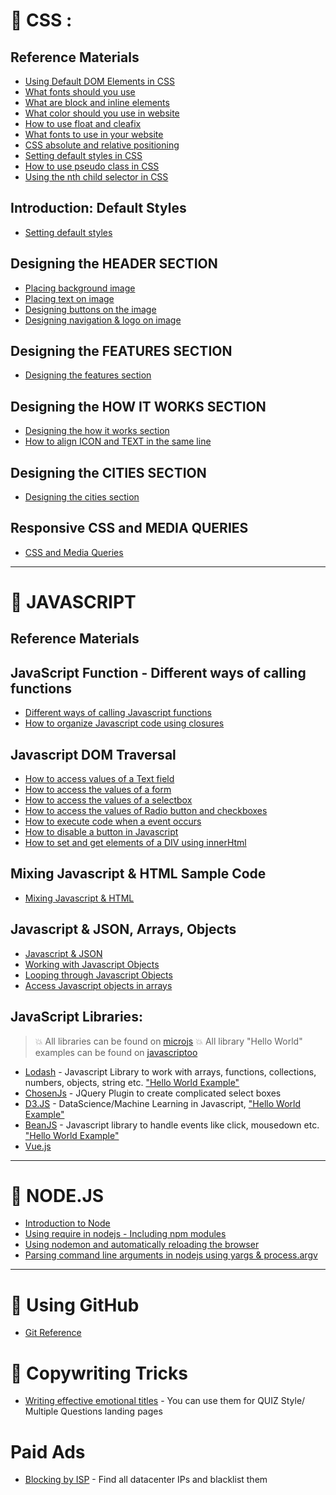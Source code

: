 # &#x1F4D7; CSS :

## Reference Materials
* [Using Default DOM Elements in CSS](https://github.com/jeriljose/Reference/blob/gh-pages/CSS-Default-elements.md)
* [What fonts should you use](https://github.com/jeriljose/Reference/blob/gh-pages/CSS-Typography-%26-line-spacing.md)
* [What are block and inline elements](https://github.com/jeriljose/Reference/blob/gh-pages/CSS-Typography-%26-line-spacing.md)
* [What color should you use in website](https://github.com/jeriljose/Reference/blob/gh-pages/CSS-color-combination.md)
* [How to use float and cleafix](https://github.com/jeriljose/Reference/blob/gh-pages/CSS-float-%26-clearfix.md)
* [What fonts to use in your website](https://github.com/jeriljose/Reference/blob/gh-pages/CSS-fonts.md)
* [CSS absolute and relative positioning](https://github.com/jeriljose/Reference/blob/gh-pages/CSS-positioning-absolute-relative.md)
* [Setting default styles in CSS](https://github.com/jeriljose/Reference/blob/gh-pages/CSS-setting-default-styles.md)
* [How to use pseudo class in CSS](https://github.com/jeriljose/Reference/blob/gh-pages/Using-pseudo-class.md)
* [Using the nth child selector in CSS](https://css-tricks.com/how-nth-child-works/)

## Introduction: Default Styles

* [Setting default styles](https://github.com/jeriljose/Reference/blob/gh-pages/CSS-setting-default-styles.md)


## Designing the HEADER SECTION
* [Placing background image](https://github.com/jeriljose/Reference/blob/gh-pages/CSS-Designing-header.md)
* [Placing text on image](https://github.com/jeriljose/Reference/blob/gh-pages/CSS-Text-on-images.md)
* [Designing buttons on the image](https://github.com/jeriljose/Reference/blob/gh-pages/CSS-designing-buttons.md)
* [Designing navigation & logo on image](https://github.com/jeriljose/Reference/blob/gh-pages/CSS-navigation-%26-logo.md)

## Designing the FEATURES SECTION
* [Designing the features section](https://github.com/jeriljose/Reference/blob/gh-pages/CSS-designing-features-section.md)

## Designing the HOW IT WORKS SECTION
* [Designing the how it works section](https://github.com/jeriljose/Reference/blob/gh-pages/CSS-how-it-works-section.md)
* [How to align ICON and TEXT in the same line](https://github.com/jeriljose/Reference/blob/gh-pages/CSS-align-image-text.md)

## Designing the CITIES SECTION
* [Designing the cities section](https://github.com/jeriljose/Reference/blob/gh-pages/CSS-cities-section.md)

## Responsive CSS and MEDIA QUERIES
* [CSS and Media Queries](https://github.com/jeriljose/Reference/blob/gh-pages/CSS-Responsive-media-queries.md)

---

# &#x1F4D7; JAVASCRIPT

## Reference Materials

## JavaScript Function - Different ways of calling functions

* [Different ways of calling Javascript functions](https://github.com/jeriljose/Reference/blob/gh-pages/JS-Different-ways-of-calling-javascript-functions.md)
* [How to organize Javascript code using closures](https://github.com/jeriljose/Reference/blob/gh-pages/JS-closure.md)

## Javascript DOM Traversal
* [How to access values of a Text field](https://github.com/jeriljose/Reference/blob/gh-pages/JS-working-with-dom-elements.md#working-with-text-fields)
* [How to access the values of a form](https://github.com/jeriljose/Reference/blob/gh-pages/JS-working-with-dom-elements.md#working-with-forms)
* [How to access the values of a selectbox](https://github.com/jeriljose/Reference/blob/gh-pages/JS-working-with-dom-elements.md#working-with-select-boxes)
* [How to access the values of Radio button and checkboxes](https://github.com/jeriljose/Reference/blob/gh-pages/JS-working-with-dom-elements.md#working-with-radio-buttons-and-check-boxes)
* [How to execute code when a event occurs](https://github.com/jeriljose/Reference/blob/gh-pages/JS-working-with-dom-elements.md#adding-event-listener)
* [How to disable a button in Javascript](https://github.com/jeriljose/Reference/blob/gh-pages/JS-working-with-dom-elements.md#disable-a-button-in-javascript)
* [How to set and get elements of a DIV using innerHtml](https://github.com/jeriljose/Reference/blob/gh-pages/JS-working-with-dom-elements.md#to-get-the-elements-of-div---use-innerhtml)
   
## Mixing Javascript & HTML Sample Code
* [Mixing Javascript & HTML](https://github.com/jeriljose/Reference/blob/gh-pages/mixing%20javascript%20and%20HTML.md)

## Javascript & JSON, Arrays, Objects
* [Javascript & JSON](https://github.com/jeriljose/Reference/blob/gh-pages/JS-JSON%26JavaScript.md)
* [Working with Javascript Objects](https://github.com/jeriljose/Reference/blob/gh-pages/JS-javascript-objects.md)
* [Looping through Javascript Objects](https://github.com/jeriljose/Reference/blob/gh-pages/JS-looping-through-javascript-objects.md)
* [Access Javascript objects in arrays](https://stackoverflow.com/questions/51686858/how-to-access-javascript-objects-in-arrays)

## JavaScript Libraries:
   
> :boom: All libraries can be found on [microjs](http://microjs.com)
> :boom: All library "Hello World" examples can be found on [javascriptoo](http://javascriptoo.com)

* [Lodash](https://github.com/jeriljose/Reference/blob/gh-pages/lodash.md) - Javascript Library to work with arrays, functions, collections, numbers, objects, string etc. ["Hello World Example"](http://www.javascriptoo.com/lodash-js)
* [ChosenJs](https://github.com/jeriljose/Reference/blob/gh-pages/JS-ChosenJS.md) - JQuery Plugin to create complicated select boxes
* [D3.JS](https://github.com/jeriljose/Reference/blob/gh-pages/JS-D3JS-data-visualization.md) - DataScience/Machine Learning in Javascript, ["Hello World Example"](http://www.javascriptoo.com/d3)
* [BeanJS](https://github.com/fat/bean) - Javascript library to handle events like click, mousedown etc. ["Hello World Example"](http://www.javascriptoo.com/bean)
* [Vue.js](https://github.com/jeriljose/Reference/blob/gh-pages/JS-VueJS.md)

---

# &#x1F4D7; NODE.JS

* [Introduction to Node](https://github.com/jeriljose/Reference/blob/gh-pages/NODE-JS-Introduction.md)
* [Using require in nodejs - Including npm modules](https://github.com/jeriljose/Reference/blob/gh-pages/NODE-Using%20require%20in%20nodejs.md)
* [Using nodemon and automatically reloading the browser](https://github.com/jeriljose/Reference/blob/gh-pages/NODE-automatically-reloading-the-browser-nodemon.md)
* [Parsing command line arguments in nodejs using yargs & process.argv](https://github.com/jeriljose/Reference/blob/gh-pages/NODE-Parsing-command-line-arguments.md)

---

# &#x1F4D7; Using GitHub

* [Git Reference](https://github.com/jeriljose/Reference/blob/gh-pages/Github-Using-github.md)

# &#x1F4D7; Copywriting Tricks

* [Writing effective emotional titles](https://en.kueez.com/) - You can use them for QUIZ Style/ Multiple Questions landing pages

# Paid Ads

* [Blocking by ISP](https://charlesngo.com/blockingfaketraffic/) - Find all datacenter IPs and blacklist them
